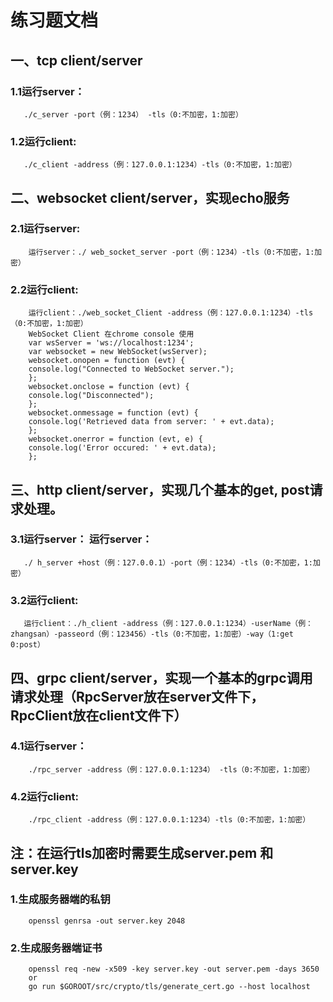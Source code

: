 # 练习题文档

## 一、tcp client/server
   ### 1.1运行server：
       ./c_server -port（例：1234） -tls（0:不加密，1:加密）
   ### 1.2运行client: 
       ./c_client -address（例：127.0.0.1:1234）-tls（0:不加密，1:加密）

## 二、websocket client/server，实现echo服务
### 2.1运行server:
        运行server：./ web_socket_server -port（例：1234）-tls（0:不加密，1:加密）
### 2.2运行client:
        运行client：./web_socket_Client -address（例：127.0.0.1:1234）-tls（0:不加密，1:加密）
        WebSocket Client 在chrome console 使用
        var wsServer = 'ws://localhost:1234';
        var websocket = new WebSocket(wsServer);
        websocket.onopen = function (evt) {
        console.log("Connected to WebSocket server.");
        };
        websocket.onclose = function (evt) {
        console.log("Disconnected");
        };
        websocket.onmessage = function (evt) {
        console.log('Retrieved data from server: ' + evt.data);
        };
        websocket.onerror = function (evt, e) {
        console.log('Error occured: ' + evt.data);
        };

## 三、http client/server，实现几个基本的get, post请求处理。
### 3.1运行server： 运行server：
       ./ h_server +host（例：127.0.0.1）-port（例：1234）-tls（0:不加密，1:加密）
### 3.2运行client:
       运行client：./h_client -address（例：127.0.0.1:1234）-userName（例：zhangsan）-passeord（例：123456）-tls（0:不加密，1:加密）-way（1:get 0:post）

## 四、grpc client/server，实现一个基本的grpc调用请求处理（RpcServer放在server文件下，RpcClient放在client文件下）

### 4.1运行server：
        ./rpc_server -address（例：127.0.0.1:1234） -tls（0:不加密，1:加密）
### 4.2运行client: 
        ./rpc_client -address（例：127.0.0.1:1234）-tls（0:不加密，1:加密）

## 注：在运行tls加密时需要生成server.pem 和 server.key
### 1.生成服务器端的私钥
        openssl genrsa -out server.key 2048
### 2.生成服务器端证书
        openssl req -new -x509 -key server.key -out server.pem -days 3650
        or
        go run $GOROOT/src/crypto/tls/generate_cert.go --host localhost

